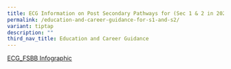 ```yaml
---
title: ECG Information on Post Secondary Pathways for (Sec 1 & 2 in 2025)
permalink: /education-and-career-guidance-for-s1-and-s2/
variant: tiptap
description: ""
third_nav_title: Education and Career Guidance
---
```

<p><a href="/files/2025/GMSS__ECG_Infographic__Current_vs_FSBB__pdf_final.pdf" rel="noopener nofollow" target="_blank">ECG_FSBB Infographic</a>
</p>